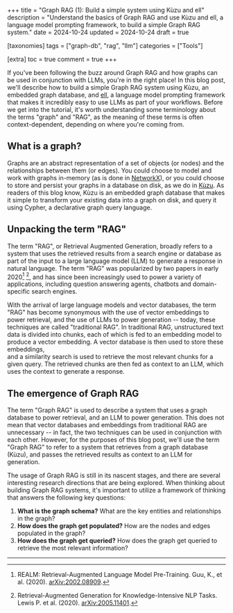 +++
title = "Graph RAG (1): Build a simple system using Kùzu and ell"
description = "Understand the basics of Graph RAG and use Kùzu and ell, a language model prompting framework, to build a simple Graph RAG system."
date = 2024-10-24
updated = 2024-10-24
draft = true

[taxonomies]
tags = ["graph-db", "rag", "llm"]
categories = ["Tools"]

[extra]
toc = true
comment = true
+++

If you've been following the buzz around Graph RAG and how graphs can be used in conjunction with LLMs, you're in the right place!
In this blog post, we'll describe how to build a simple Graph RAG system using Kùzu, an embedded graph database,
and [ell](https://docs.ell.so/), a language model prompting framework that makes it incredibly
easy to use LLMs as part of your workflows. Before we get into the tutorial, it's worth understanding
some terminology about the terms "graph" and "RAG", as the meaning of these terms is often context-dependent,
depending on where you're coming from.

## What is a graph?

Graphs are an abstract representation of a set of objects (or nodes) and the relationships between them (or edges).
You could choose to model and work with graphs in-memory (as is done in [NetworkX](https://networkx.org/)),
or you could choose to store and persist your graphs in a database on disk, as we do in [Kùzu](https://github.com/kuzudb/kuzu).
As readers of this blog know, Kùzu is an embedded graph database that makes it simple to transform your existing data into a graph on disk,
and query it using Cypher, a declarative graph query language.

## Unpacking the term "RAG"

The term "RAG", or Retrieval Augmented Generation, broadly refers to a system that uses the retrieved
results from a search engine or database as part of the input to a large language model (LLM) to generate a response
in natural language. The term "RAG" was popularized by two papers in early 2020[^1] [^2], and has since been
increasingly used to power a variety of applications, including question answering agents, chatbots and domain-specific search engines.

With the arrival of large language models and vector databases, the term "RAG" has become synonymous with
the use of vector embeddings to power retrieval, and the use of LLMs to power generation -- today, these techniques
are called "traditional RAG". In traditional RAG, unstructured text data is divided into chunks, each of which is
fed to an embedding model to produce a vector embedding. A vector database is then used to store these embeddings,  
and a similarity search is used to retrieve the most relevant chunks for a given query. The retrieved chunks are then
fed as context to an LLM, which uses the context to generate a response.

## The emergence of Graph RAG

The term "Graph RAG" is used to describe a system that uses a graph database to power retrieval, and an LLM to power generation.
This does not mean that vector databases and embeddings from traditional RAG are unnecessary -- in fact, the two techniques
can be used in conjunction with each other. However, for the purposes of this blog post, we'll use the term "Graph RAG"
to refer to a system that retrieves from a graph database (Kùzu), and passes the retrieved results as context to an LLM for
generation.

The usage of Graph RAG is still in its nascent stages, and there are several interesting research directions that
are being explored. When thinking about building Graph RAG systems, it's important to utilize a framework of thinking
that answers the following key questions:

1. **What is the graph schema?** What are the key entities and relationships in the graph?
2. **How does the graph get populated?** How are the nodes and edges populated in the graph?
3. **How does the graph get queried?** How does the graph get queried to retrieve the most relevant information?

---

[^1]: REALM: Retrieval-Augmented Language Model Pre-Training. Guu, K., et al. (2020). [arXiv:2002.08909](https://arxiv.org/abs/2002.08909).
[^2]: Retrieval-Augmented Generation for Knowledge-Intensive NLP Tasks. Lewis P. et al. (2020). [arXiv:2005.11401](https://arxiv.org/abs/2005.11401).
